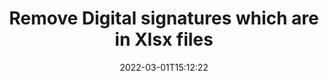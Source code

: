 ---
############################# Static ############################
layout: "auto-gen-signature"
date: 2022-03-01T15:12:22
draft: false
operation: Delete
signaturetype: Digital
fileformat: Xlsx
productName: .NET
lang: en
productCode: net
otherformats: pdf doc docx docm dot dotx odt ott xls xlsx xlsm xlsb ods ots xltx xltm pptx pptm
breadcrumb: Put Digital signature on Xlsx for C#

############################# Head ############################
head_title: "Delete Digital signatures from Xlsx files in C#"
head_description: "Deletion of specific Digital signatures from signed Xlsx documents might be performed easily with short .NET code."

############################# Header ############################
title: "Remove Digital signatures which are in Xlsx files"
description: "Delete various Digital signatures from Xlsx documents. Removing Digital signatures requires simple C# code."
bg_image: "https://cms.admin.containerize.com/templates/aspose/App_Themes/V3/images/bg/header1.png"
bg_overlay: false
button:
    enable: true

############################# SubMenu ############################
submenu:
    enable: true

    left:
        img_alt: "GroupDocs.Signature for .NET"
        image: "https://cms.admin.containerize.com/templates/groupdocs/images/product-logos/90x90-noborder/groupdocs-signature-net.png"
        product: "GroupDocs.Signature"
        platform: ".NET"



############################# About ############################
about:
    enable: true
    title: "Get information about GroupDocs.Signature for .NET API features"
    content: |
        [GroupDocs.Signature for .NET](https://products.groupdocs.com/signature/net/) API provides many ways to process your documents with electronic signatures. Digital signatures like text, image, barcode, QR-code, stamp, form-field and metadata are available. Customers have possibility to add, delete, edit, validate, or search digital signatures at PDF, Microsoft Word, Excel, PowerPoint and many other document formats. A vast number of useful features and settings are provided.
    

############################# Steps ############################
steps:
    enable: true
    title_left: "How to remove Digital signatures from your Xlsx document"
    content_left: |
        [GroupDocs.Signature for .NET](https://products.groupdocs.com/signature/net/) provides useful feature of clearing Xlsx documents of Digital signatures with a few lines of code.
        
        * Firstly, instantiate Signature object passing path to your document as a constructor parameter.
        * Then, create an approproate signature object and set up its unique identifier.
        * After that, invoke Delete method passing signature object which must be deleted.
        * Finally, process updation result.

    title_right: "System Requirements"
    content_right: |
        GroupDocs.Signature for .NET are supported on all major platforms and operating systems. Before executing the code below, please make sure that you have the following prerequisites installed on your system.

        * Operating systems: Microsoft Windows, Linux, MacOS
        * Development environments: Microsoft Visual Studio, Xamarin, MonoDevelop
        * Frameworks: .NET Framework, .NET Standard, .NET Core, Mono
        * Download the latest version of GroupDocs.Signature for .NET from [Nuget](https://www.nuget.org/packages/groupdocs.signature)
         
    code: |
        ```csharp    
                
        // Set up input Xlsx file
        string filePath = "input.xlsx";

        // Instantiate Signature for input file
        using (GroupDocs.Signature.Signature signature = new GroupDocs.Signature.Signature(filePath))
        {
                // Id of signature which is supposed to be deleted
                // such Id may be obtained as result of search operation
                string id = "a01e1940-997a-444b-89af-9309a2d559a5";

                // provide signature features to delete
                DigitalSignature signatureToDelete = new DigitalSignature()
                {
                    // set up particular signature id
                    SignatureId = id
                };

                // delete signature
                bool deleteResult = signature.Delete(signatureToDelete);

                // process deletion result
                if (deleteResult)
                {
                    Console.WriteLine("Signature was deleted successfully!");
                }
        }
        ```

############################# Demos ############################
demos:
    enable: true
    title: "Signing with Digital signatures Live Demo"
    content: |
       Add various electronic signatures to Xlsx file right now by visiting the [GroupDocs.Signature App](https://products.groupdocs.app/signature/family) website.          

############################# More Formats ############################
more_formats:
    enable: true
    title: "Delete your Digital signatures with C#"
    content: |
        "Deletion of e-signatures which were added to various document formats. Delete signatures quickly and without extra code."
    format: 
       
       
back_to_top:
    enable: true
---